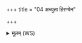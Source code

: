 +++
title = "04 अच्युता हिरण्येन"

+++
<details><summary>मूलम् (WS)</summary>

अच्युता हिरण्येन या सत्ये अधितिष्ठति ।  
तस्यास्ते विश्वधायसो विषदूषणमुद्भरे ॥ ॥ ४ ॥
</details>